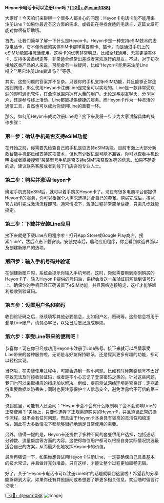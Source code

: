 **Heyon卡电话卡可以注册Line吗？[[TG💪+ @esim1088](https://t.me/s/esim1088)]**

大家好！今天咱们来聊聊一个很多人都关心的问题：Heyon卡电话卡能不能用来注册Line？如果你最近有这方面的需求，或者正在寻找合适的电话卡，这篇文章可能对你很有帮助哦。

首先，让我们简单了解一下什么是Heyon卡。Heyon卡是一种支持eSIM技术的虚拟电话卡，它不像传统的实体SIM卡那样需要剪卡、插卡，而是通过手机上的eSIM功能直接激活使用。这种卡的优势非常明显，比如全球通用、无需更换实体卡、支持多设备绑定等，非常适合经常出差或者喜欢旅行的朋友。不过，对于初次接触这类产品的人来说，可能会有一些疑问，比如“Heyon卡能用来注册Line吗？”“用它注册Line靠谱吗？”等等。

其实，这些问题的答案并不复杂。只要你的手机支持eSIM功能，并且能够正常连接到网络，那么使用Heyon卡注册Line是完全可以实现的。Line是一款非常受欢迎的即时通讯软件，在全球范围内拥有大量的用户。无论是与朋友聊天、分享照片，还是参与线上活动，Line都能提供便捷的服务。而Heyon卡作为一种灵活的通信工具，自然也可以成为你使用Line的重要一环。

那么，如何用Heyon卡成功注册Line呢？接下来我将一步步为大家讲解具体的操作步骤：

### 第一步：确认手机是否支持eSIM功能

在开始之前，你需要先检查自己的手机是否支持eSIM功能。目前市面上大部分新款智能手机都已经支持这项技术，但也有少数机型可能不兼容。你可以查看手机说明书或者直接搜索“某某型号手机是否支持eSIM”来获取准确的信息。如果不确定的话，建议联系客服或者到线下门店咨询专业人士。

### 第二步：购买并激活Heyon卡

确定手机支持eSIM后，就可以着手购买Heyon卡了。现在有很多电商平台都提供Heyon卡的服务，你可以根据个人需求选择适合自己的套餐。购买完成后，按照官方指引完成激活流程即可。通常情况下，激活过程非常简单快捷，只需几步就能搞定。

### 第三步：下载并安装Line应用

接下来就是下载Line应用程序啦！打开App Store或Google Play商店，搜索“Line”，然后点击下载安装。安装完毕后，启动应用程序，你会看到欢迎界面以及创建新账户的选项。

### 第四步：输入手机号码并验证

在创建新账户时，系统会提示你输入手机号码。这时，你就需要用到刚刚购买的Heyon卡了。输入Heyon卡提供的号码后，系统会发送一条验证码短信到该号码上。确保你的手机已经正确设置了eSIM功能，并且网络连接稳定，这样才能够顺利接收到验证码。

### 第五步：设置用户名和密码

收到验证码之后，继续填写其他必要信息，比如用户名、密码等。这些信息将用于登录Line账户，请务必牢记，以免日后忘记造成麻烦。

### 第六步：享受Line带来的便利吧！

恭喜你！现在你已经成功用Heyon卡注册了Line账号。接下来就可以尽情享受Line带来的各种服务啦，无论是与好友保持联系，还是探索更多有趣的功能，都可以轻松实现。

当然啦，在实际使用过程中，可能会遇到一些小问题。比如有时候网络信号不太好导致无法及时接收验证码，或者是不小心忘记了登录密码之类的。针对这些问题，我们也可以采取相应的措施加以解决。例如，提前测试网络环境是否良好；定期备份重要数据以防丢失；同时也要注意保护个人信息安全，避免泄露给不可信的第三方。

说到这里，可能有人还会问：“Heyon卡会不会有什么限制啊？会不会影响Line的正常使用？”实际上，只要你选择了正规渠道购买的Heyon卡，并且遵循正常的操作流程，就不会有任何问题。而且由于Heyon卡本身具有较高的灵活性和稳定性，因此在大多数情况下都能够很好地满足日常使用的需要。

另外，值得一提的是，Heyon卡还提供了多种不同的套餐供用户选择，包括通话分钟数、流量额度等方面的内容。这使得每位用户都可以根据自身实际情况挑选最适合自己的方案，从而最大化地发挥Heyon卡的价值。

最后再强调一下，如果你想尝试用Heyon卡注册Line，一定要确保自己具备基本的技术常识，并且做好充分准备。只有这样，才能让整个过程更加顺畅无阻。

好了，关于“Heyon卡电话卡可以注册Line吗”的话题就聊到这里啦！希望我的分享能够帮到大家。如果你还有其他疑问或者想要了解更多相关信息，欢迎随时留言讨论哦！

[[TG💪+ @esim1088](https://t.me/s/esim1088) ![Image](https://i.postimg.cc/4NQfJmqS/Snipaste-2025-05-13-00-14-12.png)]